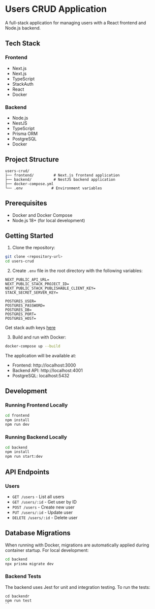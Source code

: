 # Users CRUD Application

A full-stack application for managing users with a React frontend and Node.js backend.

## Tech Stack

### Frontend
- Next.js
- Next.js
- TypeScript
- StackAuth
- React
- Docker

### Backend
- Node.js
- NestJS
- TypeScript
- Prisma ORM
- PostgreSQL
- Docker

## Project Structure

```
users-crud/
├── frontend/         # Next.js frontend application
├── backend/          # NestJS backend application
├── docker-compose.yml
└── .env             # Environment variables
```

## Prerequisites

- Docker and Docker Compose
- Node.js 18+ (for local development)

## Getting Started

1. Clone the repository:
```bash
git clone <repository-url>
cd users-crud
```

2. Create `.env` file in the root directory with the following variables:
```env
NEXT_PUBLIC_API_URL=
NEXT_PUBLIC_STACK_PROJECT_ID=
NEXT_PUBLIC_STACK_PUBLISHABLE_CLIENT_KEY=
STACK_SECRET_SERVER_KEY=

POSTGRES_USER=
POSTGRES_PASSWORD=
POSTGRES_DB=
POSTGRES_PORT=
POSTGRES_HOST=
```

Get stack auth keys [here](https://docs.stack-auth.com/getting-started/setup#:~:text=Then%2C%20create%20an%20account%20on%20the%20Stack%20Auth%20dashboard%2C%20create%20a%20new%20project%20with%20an%20API%20key%2C%20and%20copy%20its%20environment%20variables%20into%20the%20.env.local%20file%20of%20your%20Next.js%20project%3A) 

3. Build and run with Docker:
```bash
docker-compose up --build
```

The application will be available at:
- Frontend: http://localhost:3000
- Backend API: http://localhost:4001
- PostgreSQL: localhost:5432

## Development

### Running Frontend Locally
```bash
cd frontend
npm install
npm run dev
```

### Running Backend Locally
```bash
cd backend
npm install
npm run start:dev
```

## API Endpoints

### Users
- `GET /users` - List all users
- `GET /users/:id` - Get user by ID
- `POST /users` - Create new user
- `PUT /users/:id` - Update user
- `DELETE /users/:id` - Delete user

## Database Migrations

When running with Docker, migrations are automatically applied during container startup. For local development:

```bash
cd backend
npx prisma migrate dev
```

### Backend Tests

The backend uses Jest for unit and integration testing. To run the tests:
```bashID
cd backendr
npm run test
``
